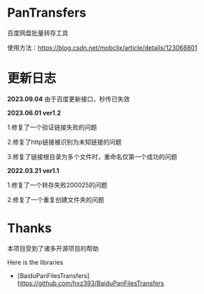 # PanTransfers
百度网盘批量转存工具

使用方法：https://blog.csdn.net/mobclix/article/details/123068801

# 更新日志
**2023.09.04**
由于百度更新接口，秒传已失效

**2023.06.01 ver1.2**

1.修复了一个验证链接失败的问题

2.修复了http链接被识别为未知链接的问题

3.修复了链接根目录为多个文件时，重命名仅第一个成功的问题

**2022.03.21 ver1.1**

1.修复了一个转存失败200025的问题

2.修复了一个重复创建文件夹的问题 

# Thanks

本项目受到了诸多开源项目的帮助

Here is the libraries

- [BaiduPanFilesTransfers] https://github.com/hxz393/BaiduPanFilesTransfers
